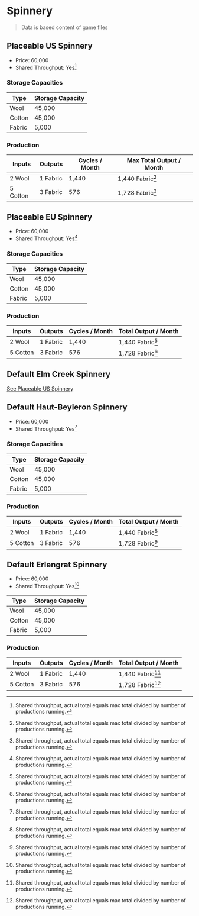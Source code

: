 # Spinnery

> Data is based content of game files

## Placeable US Spinnery

- Price: 60,000
- Shared Throughput: Yes[^1]

### Storage Capacities

| Type | Storage Capacity |
|---|---|
|Wool|45,000|
|Cotton|45,000|
|Fabric|5,000|

### Production

| Inputs | Outputs | Cycles / Month | Max Total Output / Month |
|---|---|---|---|
| 2 Wool | 1 Fabric | 1,440 | 1,440 Fabric[^1] |
| 5 Cotton | 3 Fabric | 576 | 1,728 Fabric[^1] |

## Placeable EU Spinnery

- Price: 60,000
- Shared Throughput: Yes[^1]

### Storage Capacities

| Type | Storage Capacity |
|---|---|
|Wool|45,000|
|Cotton|45,000|
|Fabric|5,000|

### Production

| Inputs | Outputs | Cycles / Month | Total Output / Month |
|---|---|---|---|
| 2 Wool | 1 Fabric | 1,440 | 1,440 Fabric[^1] |
| 5 Cotton | 3 Fabric | 576 | 1,728 Fabric[^1] |

## Default Elm Creek Spinnery

[See Placeable US Spinnery](#placeable-us-spinnery)

## Default Haut-Beyleron Spinnery

- Price: 60,000
- Shared Throughput: Yes[^1]

### Storage Capacities

| Type | Storage Capacity |
|---|---|
|Wool|45,000|
|Cotton|45,000|
|Fabric|5,000|

### Production

| Inputs | Outputs | Cycles / Month | Total Output / Month |
|---|---|---|---|
| 2 Wool | 1 Fabric | 1,440 | 1,440 Fabric[^1] |
| 5 Cotton | 3 Fabric | 576 | 1,728 Fabric[^1] |

## Default Erlengrat Spinnery

- Price: 60,000
- Shared Throughput: Yes[^1]

| Type | Storage Capacity |
|---|---|
|Wool|45,000|
|Cotton|45,000|
|Fabric|5,000|

### Production

| Inputs | Outputs | Cycles / Month | Total Output / Month |
|---|---|---|---|
| 2 Wool | 1 Fabric | 1,440 | 1,440 Fabric[^1] |
| 5 Cotton | 3 Fabric | 576 | 1,728 Fabric[^1] |

[^1]: Shared throughput, actual total equals max total divided by number of productions running.